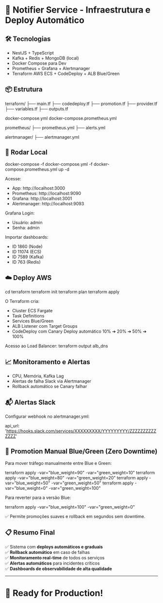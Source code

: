# 🚀 Notifier Service - Infraestrutura e Deploy Automático

## 🛠️ Tecnologias

- NestJS + TypeScript
- Kafka + Redis + MongoDB (local)
- Docker Compose para Dev
- Prometheus + Grafana + Alertmanager
- Terraform AWS ECS + CodeDeploy + ALB Blue/Green

## 📦 Estrutura

terraform/
├── main.tf
├── codedeploy.tf
├── promotion.tf
├── provider.tf
├── variables.tf
├── outputs.tf

docker-compose.yml
docker-compose.prometheus.yml

prometheus/
├── prometheus.yml
├── alerts.yml

alertmanager/
├── alertmanager.yml

## 🚀 Rodar Local

docker-compose -f docker-compose.yml -f docker-compose.prometheus.yml up -d

Acesse:

- App: http://localhost:3000
- Prometheus: http://localhost:9090
- Grafana: http://localhost:3001
- Alertmanager: http://localhost:9093

Grafana Login:

- Usuário: admin
- Senha: admin

Importar dashboards:

- ID 1860 (Node)
- ID 11074 (ECS)
- ID 7589 (Kafka)
- ID 763 (Redis)

## ☁️ Deploy AWS

cd terraform
terraform init
terraform plan
terraform apply

O Terraform cria:

- Cluster ECS Fargate
- Task Definitions
- Services Blue/Green
- ALB Listener com Target Groups
- CodeDeploy com Canary Deploy automático 10% ➔ 20% ➔ 50% ➔ 100%

Acesso ao Load Balancer:
terraform output alb_dns

## 📈 Monitoramento e Alertas

- CPU, Memória, Kafka Lag
- Alertas de falha Slack via Alertmanager
- Rollback automático se Canary falhar

## 📬 Alertas Slack

Configurar webhook no alertmanager.yml:

api_url: 'https://hooks.slack.com/services/XXXXXXXXX/YYYYYYYYY/ZZZZZZZZZZZZZZ'

## 🚀 Promotion Manual Blue/Green (Zero Downtime)

Para mover tráfego manualmente entre Blue e Green:

terraform apply -var="blue_weight=90" -var="green_weight=10"
terraform apply -var="blue_weight=80" -var="green_weight=20"
terraform apply -var="blue_weight=50" -var="green_weight=50"
terraform apply -var="blue_weight=0" -var="green_weight=100"

Para reverter para a versão Blue:

terraform apply -var="blue_weight=100" -var="green_weight=0"

✅ Permite promoções suaves e rollback em segundos sem downtime.

## 📋 Resumo Final

✅ Sistema com **deploys automáticos e graduais**  
✅ **Rollback automático** em caso de falhas  
✅ **Monitoramento real-time** de todos os serviços  
✅ **Alertas automáticos** para incidentes críticos  
✅ **Dashboards de observabilidade de alta qualidade**

---

# 🚀 Ready for Production!
